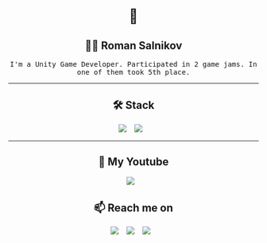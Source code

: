 <!--
**Ileriayo/ileriayo** is a ✨ _special_ ✨ repository because its `README.md` (this file) appears on your GitHub profile.
--->  

<h1 align="center"> 👋 </h1>

<h2 align="center"> 👨‍💻 Roman Salnikov</h2>
<p align="center">
  <samp>I'm a Unity Game Developer. Participated in 2 game jams. In one of them took 5th place.
</p>

<hr>


<h2 align="center"> 🛠 Stack</h2>
<p align="center">
  <img src="https://img.shields.io/badge/c%23-%23239120.svg?style=for-the-badge&logo=c-sharp&logoColor=white" />&nbsp;&nbsp;&nbsp;
  <img src="https://img.shields.io/badge/unity-%23000000.svg?style=for-the-badge&logo=unity&logoColor=white" />&nbsp;&nbsp;&nbsp;
</p>


<hr>

<h2 align="center">💬 My Youtube</h2>
<p align="center" align='right'>
  <a target="_blank"href="https://www.youtube.com/channel/UCN7Xt6Qv9RmgUMtcMWJUtZg"><img src="https://img.shields.io/badge/YouTube-FF0000?style=for-the-badge&logo=youtube&logoColor=white" /></a>&nbsp;&nbsp;&nbsp;
</p>

<h2 align="center">📫 Reach me on</h2>
<p align="center" align='right'>
  <a target="_blank"href="https://mail.google.com/mail/?view=cm&source=mailto&to=r.salnikov1998@gmail.com"><img src="https://img.shields.io/badge/Gmail-D14836?style=for-the-badge&logo=gmail&logoColor=white" /></a>&nbsp;&nbsp;&nbsp;
    <a target="_blank"href="https://t.me/R0tmayer"><img src="https://img.shields.io/badge/Telegram-2CA5E0?style=for-the-badge&logo=telegram&logoColor=white" /></a>&nbsp;&nbsp;&nbsp;
    <a target="_blank"href="https://www.instagram.com/roman.salnikov_/"><img src="https://img.shields.io/badge/Instagram-E4405F?style=for-the-badge&logo=instagram&logoColor=white" /></a>&nbsp;&nbsp;&nbsp;
</p>
            
